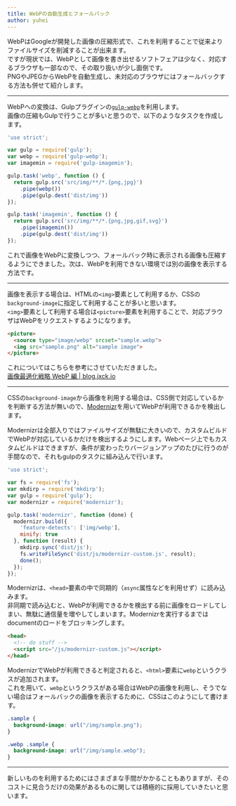 ```yaml
---
title: WebPの自動生成とフォールバック
author: yuhei
---
```

WebPはGoogleが開発した画像の圧縮形式で、これを利用することで従来よりファイルサイズを削減することが出来ます。  
ですが現状では、WebPとして画像を書き出せるソフトフェアは少なく、対応するブラウザも一部なので、その取り扱いが少し面倒です。  
PNGやJPEGからWebPを自動生成し、未対応のブラウザにはフォールバックする方法も併せて紹介します。

<!-- more -->

---

WebPへの変換は、Gulpプラグインの[`gulp-webp`](https://github.com/sindresorhus/gulp-webp)を利用します。  
画像の圧縮もGulpで行うことが多いと思うので、以下のようなタスクを作成します。

```javascript
'use strict';

var gulp = require('gulp');
var webp = require('gulp-webp');
var imagemin = require('gulp-imagemin');

gulp.task('webp', function () {
  return gulp.src('src/img/**/*.{png,jpg}')
    .pipe(webp())
    .pipe(gulp.dest('dist/img'))
});

gulp.task('imagemin', function () {
  return gulp.src('src/img/**/*.{png,jpg,gif,svg}')
    .pipe(imagemin())
    .pipe(gulp.dest('dist/img'))
});
```

これで画像をWebPに変換しつつ、フォールバック時に表示される画像も圧縮するようにできました。次は、WebPを利用できない環境では別の画像を表示する方法です。

---

画像を表示する場合は、HTMLの`<img>`要素として利用するか、CSSの`background-image`に指定して利用することが多いと思います。  
`<img>`要素として利用する場合は`<picture>`要素を利用することで、対応ブラウザはWebPをリクエストするようになります。

```html
<picture>
  <source type="image/webp" srcset="sample.webp">
  <img src="sample.png" alt="sample image">
</picture>
```

これについてはこちらを参考にさせていただきました。  
[画像最適化戦略 WebP 編 | blog.jxck.io](https://blog.jxck.io/entries/2016-03-26/webp.html)

---

CSSの`background-image`から画像を利用する場合は、CSS側で対応しているかを判断する方法が無いので、[Modernizr](https://modernizr.com/)を用いてWebPが利用できるかを検出します。

Modernizrは全部入りではファイルサイズが無駄に大きいので、カスタムビルドでWebPが対応しているかだけを検出するようにします。Webページ上でもカスタムビルドはできますが、条件が変わったりバージョンアップのたびに行うのが手間なので、それもgulpのタスクに組み込んで行います。

```javascript
'use strict';

var fs = require('fs');
var mkdirp = require('mkdirp');
var gulp = require('gulp');
var modernizr = require('modernizr');

gulp.task('modernizr', function (done) {
  modernizr.build({
    'feature-detects': ['img/webp'],
    minify: true
  }, function (result) {
    mkdirp.sync('dist/js');
    fs.writeFileSync('dist/js/modernizr-custom.js', result);
    done();
  });
});
```

Modernizrは、`<head>`要素の中で同期的（`async`属性などを利用せず）に読み込みます。  
非同期で読み込むと、WebPが利用できるかを検出する前に画像をロードしてしまい、無駄に通信量を増やしてしまいます。Modernizrを実行するまではdocumentのロードをブロッキングします。

```html
<head>
  <!-- do stuff -->
  <script src="/js/modernizr-custom.js"></script>
</head>
```

ModernizrでWebPが利用できると判定されると、`<html>`要素に`webp`というクラスが追加されます。  
これを用いて、`webp`というクラスがある場合はWebPの画像を利用し、そうでない場合はフォールバックの画像を表示するために、CSSはこのようにして書けます。

```css
.sample {
  background-image: url("/img/sample.png");
}

.webp .sample {
  background-image: url("/img/sample.webp");
}
```

---

新しいものを利用するためにはさまざまな手間がかかることもありますが、そのコストに見合うだけの効果があるものに関しては積極的に採用していきたいと思います。
